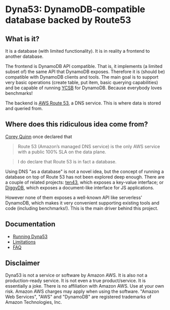 # Dyna53: DynamoDB-compatible database backed by Route53


## What is it?

It is a database (with limited functionality). It is in reality a frontend to another database.

The frontend is DynamoDB API compatible. That is, it implements (a limited subset of) the same API that DynamoDB exposes. Therefore it is (should be) compatible with DynamoDB clients and tools. The main goal is to support very basic operations (create table, put item, basic querying capabilities) and be capable of running [YCSB](https://github.com/brianfrankcooper/YCSB) for DynamoDB. Because everybody loves benchmarks!

The backend is [AWS Route 53](https://aws.amazon.com/route53/), a DNS service. This is where data is stored and queried from.


## Where does this ridiculous idea come from?

[Corey Quinn](https://twitter.com/QuinnyPig) once declared that

> Route 53 (Amazon’s managed DNS service) is the only AWS service with a public 100% SLA on the data plane.

> I do declare that Route 53 is in fact a database.

Using DNS "as a database" is not a novel idea, but the concept of running a database on top of Route 53 has not been explored deep enough. There are a couple of related projects: [ten43](https://github.com/tbhb/ten34), which exposes a key-value interface; or [DiggyDB](https://www.npmjs.com/package/diggydb-nodejs), which exposes a document-like interface for JS applications.

However none of them exposes a well-known API like serverless' DynamoDB, which makes it very convenient supporting existing tools and code (including benchmarks!). This is the main driver behind this project.


## Documentation

* [Running Dyna53](doc/running.md)
* [Limitations](doc/limitations.md)
* [FAQ](doc/FAQ.md)


## Disclaimer

Dyna53 is not a service or software by Amazon AWS. It is also not a production-ready service. It is not even a true product/service. It is essentially a joke. There is no affiliation with Amazon AWS. Use at your own risk. Amazon AWS charges may apply when using the software. "Amazon Web Services", "AWS" and "DynamoDB" are registered trademarks of Amazon Technologies, Inc.
